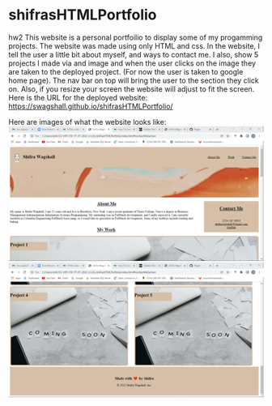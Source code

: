 # shifrasHTMLPortfolio
hw2 
This website is a personal portfoilio to display some of my progamming projects. The website was made using only HTML and css. In the website, I tell the user a little bit about myself, and ways to contact me. I also, show 5 projects I made via and image and when the user clicks on the image they are taken to the deployed project. (For now the user is taken to google home page). The nav bar on top will bring the user to the section they click on. Also, if you resize your screen the website will adjust to fit the screen. Here is the URL for the deployed website: https://swagshall.github.io/shifrasHTMLPortfolio/


Here are images of what the website looks like: 
 <img src="./assets/images/htmlPortfolioImg1.png" alt="screenshot 1">
 <img src="./assets/images/htmlPortfolioImg2.png" alt="screenshot 2">
